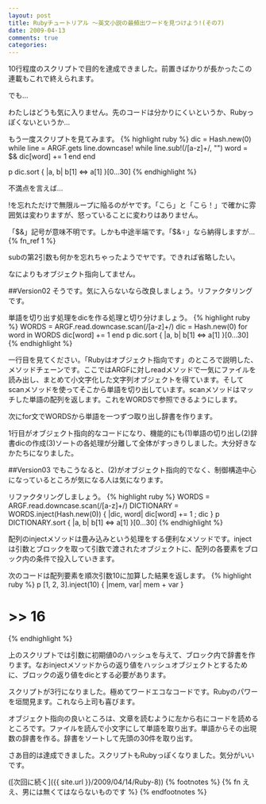 ```yaml
---
layout: post
title: Rubyチュートリアル ～英文小説の最頻出ワードを見つけよう!(その7)
date: 2009-04-13
comments: true
categories:
---
```


10行程度のスクリプトで目的を達成できました。前置きばかりが長かったこの連載もこれで終えられます。

でも...

わたしはどうも気に入りません。先のコードは分かりにくいというか、Rubyっぽくないというか...

もう一度スクリプトを見てみます。
{% highlight ruby %}
 dic = Hash.new(0)
 while line = ARGF.gets
   line.downcase!
   while line.sub!(/[a-z]+/, "")
     word = $&
     dic[word] += 1
   end
 end
 
 p dic.sort { |a, b| b[1] <=> a[1] }[0...30]
{% endhighlight %}

不満点を言えば...

!を忘れただけで無限ループに陥るのがヤです。「こら」と「こら！」で確かに雰囲気は変わりますが、怒っていることに変わりはありません。

「$&」記号が意味不明です。しかも中途半端です。「$&♀」なら納得しますが...{% fn_ref 1 %}

subの第2引数も何かを忘れちゃったようでヤです。できれば省略したい。

なによりもオブジェクト指向してません。

##Version02
そうです。気に入らないなら改良しましょう。リファクタリングです。

単語を切り出す処理をdicを作る処理と切り分けましょう。
{% highlight ruby %}
 WORDS = ARGF.read.downcase.scan(/[a-z]+/)
 dic = Hash.new(0)
 for word in WORDS
   dic[word] += 1
 end
 p dic.sort { |a, b| b[1] <=> a[1] }[0...30]
{% endhighlight %}

一行目を見てください。「Rubyはオブジェクト指向です」のところで説明した、メソッドチェーンです。ここではARGFに対しreadメソッドで一気にファイルを読み出し、まとめて小文字化した文字列オブジェクトを得ています。そしてscanメソッドを使ってそこから単語を切り出しています。scanメソッドはマッチした単語の配列を返します。これをWORDSで参照できるようにします。

次にfor文でWORDSから単語を一つずつ取り出し辞書を作ります。

1行目がオブジェクト指向的なコードになり、機能的にも(1)単語の切り出し(2)辞書dicの作成(3)ソートの各処理が分離して全体がすっきりしました。大分好きなかたちになりました。

##Version03
でもこうなると、(2)がオブジェクト指向的でなく、制御構造中心になっているところが気になる人は気になります。

リファクタリングしましょう。
{% highlight ruby %}
 WORDS = ARGF.read.downcase.scan(/[a-z]+/)
 DICTIONARY = WORDS.inject(Hash.new(0)) { |dic, word| dic[word] += 1 ; dic }
 p DICTIONARY.sort { |a, b| b[1] <=> a[1] }[0...30]
{% endhighlight %}

配列のinjectメソッドは畳み込みという処理をする便利なメソッドです。injectは引数とブロックを取って引数で渡されたオブジェクトに、配列の各要素をブロック内の条件で投入していきます。

次のコードは配列要素を順次引数10に加算した結果を返します。
{% highlight ruby %}
 p [1, 2, 3].inject(10) { |mem, var| mem + var } 
 # >> 16
{% endhighlight %}

上のスクリプトでは引数に初期値0のハッシュを与えて、ブロック内で辞書を作ります。なおinjectメソッドからの返り値をハッシュオブジェクトとするために、ブロックの返り値をdicとする必要があります。

スクリプトが3行になりました。極めてワードエコなコードです。Rubyのパワーを垣間見ます。これなら上司も喜びます。

オブジェクト指向の良いところは、文章を読むように左から右にコードを読めるところです。ファイルを読んで小文字にして単語を取り出す。単語からその出現数の辞書を作る。辞書をソートして先頭の30件を取り出す。

さあ目的は達成できました。スクリプトもRubyっぽくなりました。気分がいいです。

([次回に続く]({{ site.url }}/2009/04/14/Ruby-8))
{% footnotes %}
   {% fn ええ、男には無くてはならないものです %}
{% endfootnotes %}
